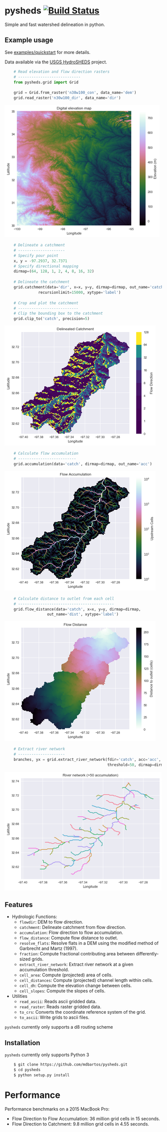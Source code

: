 # pysheds [![Build Status](https://travis-ci.org/mdbartos/pysheds.svg?branch=master)](https://travis-ci.org/mdbartos/pysheds)
Simple and fast watershed delineation in python.

## Example usage

See [examples/quickstart](https://github.com/mdbartos/pysheds/blob/master/examples/quickstart.ipynb) for more details.

Data available via the [USGS HydroSHEDS](https://hydrosheds.cr.usgs.gov/datadownload.php) project.

```python
    # Read elevation and flow direction rasters
    # ----------------------------
    from pysheds.grid import Grid

    grid = Grid.from_raster('n30w100_con', data_name='dem')
    grid.read_raster('n30w100_dir', data_name='dir')
```

![Example 1](examples/img/conditioned_dem.png)

```python
    # Delineate a catchment
    # ---------------------
    # Specify pour point
    x, y = -97.2937, 32.7371
    # Specify directional mapping
    dirmap=(64, 128, 1, 2, 4, 8, 16, 32)

    # Delineate the catchment
    grid.catchment(data='dir', x=x, y=y, dirmap=dirmap, out_name='catch',
               recursionlimit=15000, xytype='label')

    # Crop and plot the catchment
    # ---------------------------
    # Clip the bounding box to the catchment
    grid.clip_to('catch', precision=5)
```

![Example 2](examples/img/catchment.png)

```python
    # Calculate flow accumulation
    # --------------------------
    grid.accumulation(data='catch', dirmap=dirmap, out_name='acc')
```

![Example 3](examples/img/flow_accumulation.png)

```python
    # Calculate distance to outlet from each cell
    # -------------------------------------------
    grid.flow_distance(data='catch', x=x, y=y, dirmap=dirmap,
                   out_name='dist', xytype='label')
```

![Example 4](examples/img/flow_distance.png)

```python
    # Extract river network
    # ---------------------
    branches, yx = grid.extract_river_network(fdir='catch', acc='acc',
                                              threshold=50, dirmap=dirmap)
```

![Example 5](examples/img/river_network.png)


## Features

- Hydrologic Functions:
  - `flowdir`: DEM to flow direction.
  - `catchment`: Delineate catchment from flow direction.
  - `accumulation`: Flow direction to flow accumulation.
  - `flow_distance`: Compute flow distance to outlet.
  - `resolve_flats`: Resolve flats in a DEM using the modified method of Garbrecht and Martz (1997).
  - `fraction`: Compute fractional contributing area between differently-sized grids.
  - `extract_river_network`: Extract river network at a given accumulation threshold.
  - `cell_area`: Compute (projected) area of cells.
  - `cell_distances`: Compute (projected) channel length within cells.
  - `cell_dh`: Compute the elevation change between cells.
  - `cell_slopes`: Compute the slopes of cells.
- Utilities
  - `read_ascii`: Reads ascii gridded data.
  - `read_raster`: Reads raster gridded data.
  - `to_crs`: Converts the coordinate reference system of the grid.
  - `to_ascii`: Write grids to ascii files.

`pysheds` currently only supports a d8 routing scheme

## Installation

`pysheds` currently only supports Python 3

```bash
    $ git clone https://github.com/mdbartos/pysheds.git
    $ cd pysheds
    $ python setup.py install
```


# Performance
Performance benchmarks on a 2015 MacBook Pro:

- Flow Direction to Flow Accumulation: 36 million grid cells in 15 seconds.
- Flow Direction to Catchment: 9.8 million grid cells in 4.55 seconds.

